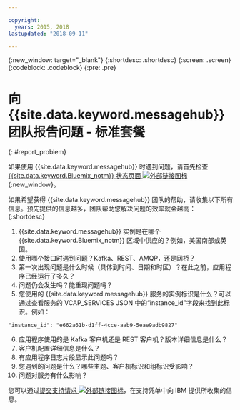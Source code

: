 ```yaml
---

copyright:
  years: 2015, 2018
lastupdated: "2018-09-11"

---
```


{:new_window: target="_blank"}
{:shortdesc: .shortdesc}
{:screen: .screen}
{:codeblock: .codeblock}
{:pre: .pre}



# 向 {{site.data.keyword.messagehub}} 团队报告问题 - 标准套餐 
{: #report_problem}

如果使用 {{site.data.keyword.messagehub}} 时遇到问题，请首先检查 [{{site.data.keyword.Bluemix_notm}} 状态页面 ![外部链接图标](../../icons/launch-glyph.svg "外部链接图标")](https://console.bluemix.net/status){:new_window}。 

如果希望获得 {{site.data.keyword.messagehub}} 团队的帮助，请收集以下所有信息。预先提供的信息越多，团队帮助您解决问题的效率就会越高：
{:shortdesc}

1. {{site.data.keyword.messagehub}} 实例是在哪个 {{site.data.keyword.Bluemix_notm}} 区域中供应的？例如，美国南部或英国。 
2. 使用哪个接口时遇到问题？Kafka、REST、AMQP，还是网桥？
3. 第一次出现问题是什么时候（具体到时间、日期和时区）？在此之前，应用程序已经运行了多久？
4. 问题仍会发生吗？能重现问题吗？
5. 您使用的 {{site.data.keyword.messagehub}} 服务的实例标识是什么？可以通过查看服务的 VCAP_SERVICES JSON 中的“instance_id”字段来找到此标识。例如：
 ```
 "instance_id": "e662a61b-d1ff-4cce-aab9-5eae9adb9827"
 ```
6. 应用程序使用的是 Kafka 客户机还是 REST 客户机？版本详细信息是什么？
7. 客户机配置详细信息是什么？
8. 有应用程序日志片段显示此问题吗？
9. 您遇到的问题是什么？哪些主题、客户机标识和组标识受影响？
10. 问题对服务有什么影响？


您可以通过[提交支持请求 ![外部链接图标](../../icons/launch-glyph.svg "外部链接图标")](/docs/get-support/howtogetsupport.html#open-ticket)，在支持凭单中向 IBM 提供所收集的信息。










